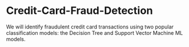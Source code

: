 # Credit-Card-Fraud-Detection
We will identify fraudulent credit card transactions using two popular classification models: the Decision Tree and Support Vector Machine ML models.
